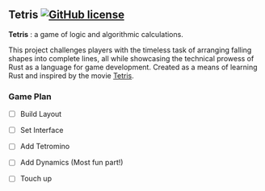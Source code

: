 ## Tetris [![GitHub license](https://img.shields.io/badge/license-MIT-blue.svg)](https://raw.githubusercontent.com/0xlax/tetris/main/LICENSE.MIT)

**Tetris** : a game of logic and algorithmic calculations.

 This project challenges players with the timeless task of arranging falling shapes into complete lines, all while showcasing the technical prowess of Rust as a language for game development. Created as a means of learning Rust and inspired by the movie [Tetris]("https://www.youtube.com/watch?v=-BLM1naCfME").



### Game Plan

- [ ] Build Layout
- [ ] Set Interface
- [ ] Add Tetromino
- [ ] Add Dynamics (Most fun part!)
- [ ] Touch up

